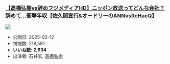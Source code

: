### [【高橋弘樹vs辞めフジメディアHD】ニッポン放送ってどんな会社？辞めて…衝撃年収【佐久間宣行&オードリーのANNvsReHacQ】](https://www.youtube.com/watch?v=3Ew-l3YGbiI)
[![](https://img.youtube.com/vi/3Ew-l3YGbiI/sddefault.jpg)](https://www.youtube.com/watch?v=3Ew-l3YGbiI)
-   公開日: 2025-02-12
-   視聴数: 218,581
-   **いいね数: 2,634**
-   出演者: 石井玄, [高橋弘樹](/rehacq_fan/people/高橋弘樹 "wikilink")
